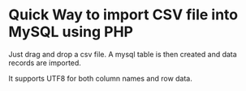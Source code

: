 # Quick Way to import CSV file into MySQL using PHP
Just drag and drop a csv file. A mysql table is then created and data records are imported. 

It supports UTF8 for both column names and row data.  


